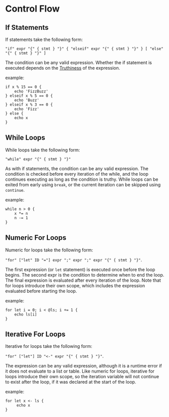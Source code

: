 # Control Flow

## If Statements
If statements take the following form: 

`"if" expr "{" { stmt } "}" { "elseif" expr "{" { stmt } "}" } [ "else" "{" { stmt } "}" ]`

The condition can be any valid expression. Whether the if statement is executed depends on the [Truthiness](/docs/control-flow/truthiness) of the expression.

example:
```
if x % 15 == 0 {
    echo 'FizzBuzz'
} elseif x % 5 == 0 {
    echo 'Buzz'
} elseif x % 3 == 0 {
    echo 'Fizz'
} else {
    echo x
}
```

## While Loops
While loops take the following form:

`"while" expr "{" { stmt } "}"`

As with if statements, the condition can be any valid expression. The condition is checked before every iteration of the while, and the loop continues executing as long as the condition is truthy. While loops can be exited from early using `break`, or the current iteration can be skipped using `continue`.

example:
```
while n > 0 {
    x *= n
    n -= 1
}
```

## Numeric For Loops
Numeric for loops take the following form:

`"for" ["let" ID "="] expr ";" expr ";" expr "{" { stmt } "}"`.

The first expression (or `let` statement) is executed once before the loop begins. The second expr is the condition to determine when to end the loop. The final expression is evaluated after every iteration of the loop. Note that for loops introduce their own scope, which includes the expression evaluated before starting the loop.

example:
```
for let i = 0; i < @ls; i += 1 {
    echo ls[i]
}
```

## Iterative For Loops
Iterative for loops take the following form:

`"for" ["let"] ID "<-" expr "{" { stmt } "}"`.

The expression can be any valid expression, although it is a runtime error if it does not evaluate to a list or table. Like numeric for loops, iterative for loops introduce their own scope, so the iteration variable will not continue to exist after the loop, if it was declared at the start of the loop.

example:
```
for let x <- ls {
     echo x
}
```
